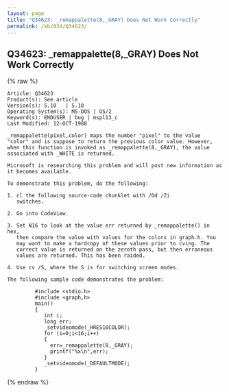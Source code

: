 ```yaml
---
layout: page
title: "Q34623: _remappalette(8,_GRAY) Does Not Work Correctly"
permalink: /kb/034/Q34623/
---
```


## Q34623: _remappalette(8,_GRAY) Does Not Work Correctly

{% raw %}

	Article: Q34623
	Product(s): See article
	Version(s): 5.10   | 5.10
	Operating System(s): MS-DOS | OS/2
	Keyword(s): ENDUSER | bug | mspl13_c
	Last Modified: 12-OCT-1988
	
	_remappalette(pixel,color) maps the number "pixel" to the value
	"color" and is suppose to return the previous color value. However,
	when this function is invoked as _remappalette(8,_GRAY), the value
	associated with _WHITE is returned.
	
	Microsoft is researching this problem and will post new information as
	it becomes available.
	
	To demonstrate this problem, do the following:
	
	1. cl the following source-code chunklet with /Od /Zi
	   switches.
	
	2. Go into CodeView.
	
	3. Set N16 to look at the value err returned by _remappalette() in hex,
	   then compare the value with values for the colors in graph.h. You
	   may want to make a hardcopy of these values prior to cving. The
	   correct value is returned on the zeroth pass, but then erroneous
	   values are returned. This has been raided.
	
	4. Use cv /S, where the S is for switching screen modes.
	
	The following sample code demonstrates the problem:
	
	         #include <stdio.h>
	         #include <graph,h>
	         main()
	         {
	            int i;
	            long err;
	            _setvideomode(_HRES16COLOR);
	            for (i=0;i<16;i++)
	            {
	              err=_remappalette(8,_GRAY);
	              printf("%x\n",err);
	            }
	            _setvideomode(_DEFAULTMODE);
	         }

{% endraw %}
